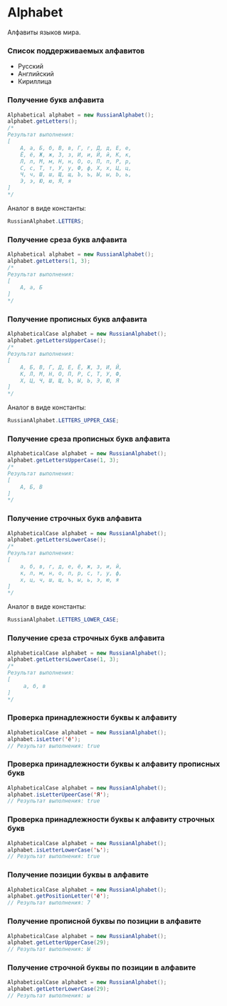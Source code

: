 # Alphabet
Алфавиты языков мира.

### Список поддерживаемых алфавитов
* Русский
* Английский
* Кириллица

### Получение букв алфавита
```java
Alphabetical alphabet = new RussianAlphabet();
alphabet.getLetters();
/*
Результат выполнения:
[
    А, а, Б, б, В, в, Г, г, Д, д, Е, е, 
    Ё, ё, Ж, ж, З, з, И, и, Й, й, К, к, 
    Л, л, М, м, Н, н, О, о, П, п, Р, р, 
    С, с, Т, т, У, у, Ф, ф, Х, х, Ц, ц, 
    Ч, ч, Ш, ш, Щ, щ, Ъ, ъ, Ы, ы, Ь, ь, 
    Э, э, Ю, ю, Я, я
]
*/
```

Аналог в виде константы:
```java
RussianAlphabet.LETTERS;
```

### Получение среза букв алфавита
```java
Alphabetical alphabet = new RussianAlphabet();
alphabet.getLetters(1, 3);
/*
Результат выполнения:
[
    А, а, Б
]
*/
```

### Получение прописных букв алфавита
```java
AlphabeticalCase alphabet = new RussianAlphabet();
alphabet.getLettersUpperCase();
/*
Результат выполнения:
[
    А, Б, В, Г, Д, Е, Ё, Ж, З, И, Й,
    К, Л, М, Н, О, П, Р, С, Т, У, Ф,
    Х, Ц, Ч, Ш, Щ, Ъ, Ы, Ь, Э, Ю, Я
]
*/
```

Аналог в виде константы:
```java
RussianAlphabet.LETTERS_UPPER_CASE;
```

### Получение среза прописных букв алфавита
```java
AlphabeticalCase alphabet = new RussianAlphabet();
alphabet.getLettersUpperCase(1, 3);
/*
Результат выполнения:
[
    А, Б, В
]
*/
```

### Получение строчных букв алфавита
```java
AlphabeticalCase alphabet = new RussianAlphabet();
alphabet.getLettersLowerCase();
/*
Результат выполнения:
[
    а, б, в, г, д, е, ё, ж, з, и, й,
    к, л, м, н, о, п, р, с, т, у, ф,
    х, ц, ч, ш, щ, ъ, ы, ь, э, ю, я
]
*/
```

Аналог в виде константы:
```java
RussianAlphabet.LETTERS_LOWER_CASE;
```

### Получение среза строчных букв алфавита
```java
AlphabeticalCase alphabet = new RussianAlphabet();
alphabet.getLettersLowerCase(1, 3);
/*
Результат выполнения:
[
     а, б, в
]
*/
```

### Проверка принадлежности буквы к алфавиту
```java
AlphabeticalCase alphabet = new RussianAlphabet();
alphabet.isLetter('ё');
// Результат выполнения: true
```

### Проверка принадлежности буквы к алфавиту прописных букв
```java
AlphabeticalCase alphabet = new RussianAlphabet();
alphabet.isLetterUpeerCase('Я');
// Результат выполнения: true
```

### Проверка принадлежности буквы к алфавиту строчных букв
```java
AlphabeticalCase alphabet = new RussianAlphabet();
alphabet.isLetterLowerCase('ъ');
// Результат выполнения: true
```

### Получение позиции буквы в алфавите
```java
AlphabeticalCase alphabet = new RussianAlphabet();
alphabet.getPositionLetter('ё');
// Результат выполнения: 7
```

### Получение прописной буквы по позиции в алфавите
```java
AlphabeticalCase alphabet = new RussianAlphabet();
alphabet.getLetterUpperCase(29);
// Результат выполнения: Ы
```

### Получение строчной буквы по позиции в алфавите
```java
AlphabeticalCase alphabet = new RussianAlphabet();
alphabet.getLetterLowerCase(29);
// Результат выполнения: ы
```